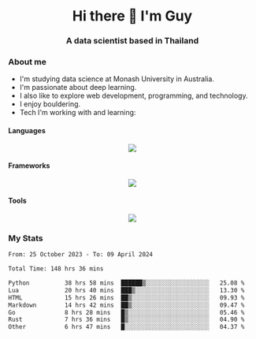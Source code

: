 <h1 align="center">Hi there 👋 I'm Guy</h1>
<h3 align="center">A data scientist based in Thailand</h3>

### About me

- I'm studying data science at Monash University in Australia.
- I'm passionate about deep learning.
- I also like to explore web development, programming, and technology.
- I enjoy bouldering.
- Tech I'm working with and learning:

#### Languages

<div align="center">
    <img src="https://skillicons.dev/icons?i=py,ts,js,html,css,rust,go" />
</div>

#### Frameworks

<div align="center">
    <img src="https://skillicons.dev/icons?i=pytorch,tensorflow,fastapi,react" /><br>
</div>

#### Tools

<div align="center">
    <img src="https://skillicons.dev/icons?i=postgres,redis,docker" /><br>
</div>

### My Stats

<!--START_SECTION:waka-->

```txt
From: 25 October 2023 - To: 09 April 2024

Total Time: 148 hrs 36 mins

Python          38 hrs 58 mins  ██████▒░░░░░░░░░░░░░░░░░░   25.08 %
Lua             20 hrs 40 mins  ███▒░░░░░░░░░░░░░░░░░░░░░   13.30 %
HTML            15 hrs 26 mins  ██▒░░░░░░░░░░░░░░░░░░░░░░   09.93 %
Markdown        14 hrs 42 mins  ██▒░░░░░░░░░░░░░░░░░░░░░░   09.47 %
Go              8 hrs 28 mins   █▒░░░░░░░░░░░░░░░░░░░░░░░   05.46 %
Rust            7 hrs 36 mins   █▒░░░░░░░░░░░░░░░░░░░░░░░   04.90 %
Other           6 hrs 47 mins   █░░░░░░░░░░░░░░░░░░░░░░░░   04.37 %
```

<!--END_SECTION:waka-->
